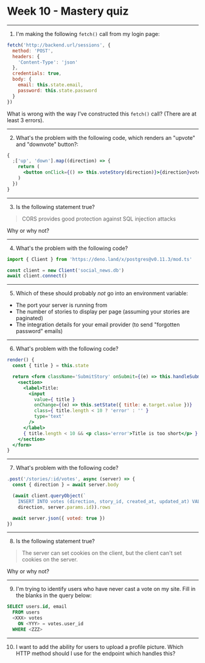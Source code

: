 # Week 10 - Mastery quiz

<hr>

1. I'm making the following `fetch()` call from my login page:

```js
fetch('http://backend.url/sessions', {
  method: 'POST',
  headers: {
    'Content-Type': 'json'
  },
  credentials: true,
  body: {
    email: this.state.email,
    password: this.state.password
  }
})
```

What is wrong with the way I've constructed this `fetch()` call? (There are at least 3 errors).

<hr>

2. What's the problem with the following code, which renders an "upvote" and "downvote" button?:

```jsx
{
  ;['up', 'down'].map((direction) => {
    return (
      <button onClick={() => this.voteStory(direction)}>{direction}vote</button>
    )
  })
}
```

<hr>

3. Is the following statement true?

> CORS provides good protection against SQL injection attacks

Why or why not?

<hr>

4. What's the problem with the following code?

```js
import { Client } from 'https://deno.land/x/postgres@v0.11.3/mod.ts'

const client = new Client('social_news.db')
await client.connect()
```

<hr>

5. Which of these should probably _not_ go into an environment variable:

- The port your server is running from
- The number of stories to display per page (assuming your stories are paginated)
- The integration details for your email provider (to send "forgotten password" emails)

<hr>

6. What's problem with the following code?

```jsx
render() {
  const { title } = this.state

  return <form className='SubmitStory' onSubmit={(e) => this.handleSubmit(e)}>
    <section>
      <label>Title:
        <input
          value={ title }
          onChange={(e) => this.setState({ title: e.target.value })}
          class={ title.length < 10 ? 'error' : '' }
          type='text'
        />
      </label>
      { title.length < 10 && <p class='error'>Title is too short</p> }
    </section>
  </form>
}
```

<hr>

7. What's problem with the following code?

```js
.post('/stories/:id/votes', async (server) => {
  const { direction } = await server.body

  (await client.queryObject(`
    INSERT INTO votes (direction, story_id, created_at, updated_at) VALUES ($1, $2, NOW(), NOW())`,
    direction, server.params.id)).rows

  await server.json({ voted: true })
})
```

<hr>

8. Is the following statement true?

> The server can set cookies on the client, but the client can't set cookies on the server.

Why or why not?

<hr>

9. I'm trying to identify users who have never cast a vote on my site. Fill in the blanks in the query below:

```sql
SELECT users.id, email
  FROM users
  <XXX> votes
    ON <YYY> = votes.user_id
  WHERE <ZZZ>
```

<hr>

10. I want to add the ability for users to upload a profile picture. Which HTTP method should I use for the endpoint which handles this?
